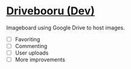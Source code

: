 # [Drivebooru (Dev)](https://senchoupekora.github.io/drivebooruDEV/)
Imageboard using Google Drive to host images.

- [ ] Favoriting
- [ ] Commenting
- [ ] User uploads
- [ ] More improvements
